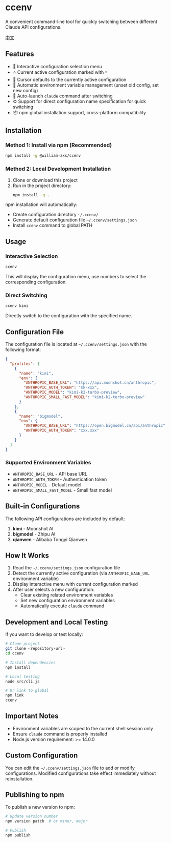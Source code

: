 # ccenv

A convenient command-line tool for quickly switching between different Claude API configurations.

[中文](README-zh.md)

## Features

- 🔄 Interactive configuration selection menu
- ⭐ Current active configuration marked with `*`
- 🎯 Cursor defaults to the currently active configuration
- 🔧 Automatic environment variable management (unset old config, set new config)
- 🚀 Auto-launch `claude` command after switching
- ⚙️ Support for direct configuration name specification for quick switching
- 📦 npm global installation support, cross-platform compatibility

## Installation

### Method 1: Install via npm (Recommended)

```bash
npm install -g @william-zxs/ccenv
```

### Method 2: Local Development Installation

1. Clone or download this project
2. Run in the project directory:
   ```bash
   npm install -g .
   ```

npm installation will automatically:

- Create configuration directory `~/.ccenv/`
- Generate default configuration file `~/.ccenv/settings.json`
- Install `ccenv` command to global PATH

## Usage

### Interactive Selection

```bash
ccenv
```

This will display the configuration menu, use numbers to select the corresponding configuration.

### Direct Switching

```bash
ccenv kimi
```

Directly switch to the configuration with the specified name.

## Configuration File

The configuration file is located at `~/.ccenv/settings.json` with the following format:

```json
{
  "profiles": [
    {
      "name": "kimi",
      "env": {
        "ANTHROPIC_BASE_URL": "https://api.moonshot.cn/anthropic",
        "ANTHROPIC_AUTH_TOKEN": "sk-xxx",
        "ANTHROPIC_MODEL": "kimi-k2-turbo-preview",
        "ANTHROPIC_SMALL_FAST_MODEL": "kimi-k2-turbo-preview"
      }
    },
    {
      "name": "bigmodel",
      "env": {
        "ANTHROPIC_BASE_URL": "https://open.bigmodel.cn/api/anthropic",
        "ANTHROPIC_AUTH_TOKEN": "xxx.xxx"
      }
    }
  ]
}
```

### Supported Environment Variables

- `ANTHROPIC_BASE_URL` - API base URL
- `ANTHROPIC_AUTH_TOKEN` - Authentication token
- `ANTHROPIC_MODEL` - Default model
- `ANTHROPIC_SMALL_FAST_MODEL` - Small fast model

## Built-in Configurations

The following API configurations are included by default:

1. **kimi** - Moonshot AI
2. **bigmodel** - Zhipu AI
3. **qianwen** - Alibaba Tongyi Qianwen

## How It Works

1. Read the `~/.ccenv/settings.json` configuration file
2. Detect the currently active configuration (via `ANTHROPIC_BASE_URL` environment variable)
3. Display interactive menu with current configuration marked
4. After user selects a new configuration:
   - Clear existing related environment variables
   - Set new configuration environment variables
   - Automatically execute `claude` command

## Development and Local Testing

If you want to develop or test locally:

```bash
# Clone project
git clone <repository-url>
cd ccenv

# Install dependencies
npm install

# Local testing
node src/cli.js

# Or link to global
npm link
ccenv
```

## Important Notes

- Environment variables are scoped to the current shell session only
- Ensure `claude` command is properly installed
- Node.js version requirement: >= 14.0.0

## Custom Configuration

You can edit the `~/.ccenv/settings.json` file to add or modify configurations. Modified configurations take effect immediately without reinstallation.

## Publishing to npm

To publish a new version to npm:

```bash
# Update version number
npm version patch  # or minor, major

# Publish
npm publish
```
